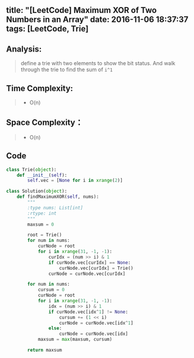title: "[LeetCode] Maximum XOR of Two Numbers in an Array"
date: 2016-11-06 18:37:37
tags: [LeetCode, Trie]
---

## Analysis:
> define a trie with two elements to show the bit status. And walk through the trie to find the sum of `i^1`

## Time Complexity:
> * O(n)

## Space Complexity：
> * O(n)


## Code
```python
class Trie(object):
    def __init__(self):
        self.vec = [None for i in xrange(2)]

class Solution(object):
    def findMaximumXOR(self, nums):
        """
        :type nums: List[int]
        :rtype: int
        """
        maxsum = 0

        root = Trie()
        for num in nums:
            curNode = root
            for i in xrange(31, -1, -1):
                curIdx = (num >> i) & 1
                if curNode.vec[curIdx] == None:
                    curNode.vec[curIdx] = Trie()
                curNode = curNode.vec[curIdx]

        for num in nums:
            cursum = 0
            curNode = root
            for i in xrange(31, -1, -1):
                idx = (num >> i) & 1
                if curNode.vec[idx^1] != None:
                    cursum += (1 << i)
                    curNode = curNode.vec[idx^1]
                else:
                    curNode = curNode.vec[idx]
            maxsum = max(maxsum, cursum)

        return maxsum

```
